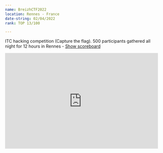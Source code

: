 ```yaml
---
name: BreizhCTF2022
location: Rennes - France
date-string: 02/04/2022
rank: TOP 13/100

---
```


ITC hacking competition (Capture the flag). 500 participants gathered all night for 12 hours in Rennes - <a href="/images/awards/2022-04-02-BreizhCTF2022/scoreboard.jpeg">Show scoreboard</a>

<iframe width="100%" height="315" src="https://www.youtube.com/embed/DeySEOk-NV8" frameborder="0" allow="accelerometer; autoplay; encrypted-media; gyroscope; picture-in-picture" allowfullscreen></iframe>
